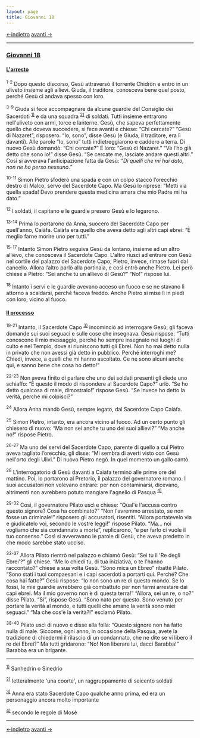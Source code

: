 ```yaml
---
layout: page
title: Giovanni 18
---
```

[<-indietro](gv17.html) [avanti ->](gv19.html)

--------------------------------

### <a href="" id="giovanni_18">Giovanni 18</a>

#### <a href="" id="l_arresto">L'arresto</a>

<sup>1-2</sup> Dopo questo discorso, Gesù attraversò il torrente Chidròn e entrò in un uliveto insieme agli allievi. Giuda, il traditore, conosceva bene quel posto, perché Gesù ci andava spesso con loro.

<sup>3-9</sup> Giuda si fece accompagnare da alcune guardie del Consiglio dei Sacerdoti <sup><a href="#fn__1" id="fnt__1" class="fn_top">1)</a></sup> e da una squadra <sup><a href="#fn__2" id="fnt__2" class="fn_top">2)</a></sup> di soldati. Tutti insieme entrarono nell'uliveto con armi, torce e lanterne. Gesù, che sapeva perfettamente quello che doveva succedere, si fece avanti e chiese: “Chi cercate?” “Gesù di Nazaret”, risposero. “Io, sono”, disse Gesù (e Giuda, il traditore, era lì davanti). Alle parole “Io, sono” tutti indietreggiarono e caddero a terra. Di nuovo Gesù domandò: “Chi cercate?” E loro: “Gesù di Nazaret.” “Ve l’ho già detto che sono io!” disse Gesù. “Se cercate me, lasciate andare questi altri.” Così si avverava l'anticipazione fatta da Gesù: *“Di quelli che mi hai dato, non ne ho perso nessuno.”*

<sup>10-11</sup> Simon Pietro sfoderò una spada e con un colpo staccò l’orecchio destro di Malco, servo del Sacerdote Capo. Ma Gesù lo riprese: “Metti via quella spada! Devo prendere questa medicina amara che mio Padre mi ha dato.”

<sup>12</sup> I soldati, il capitano e le guardie presero Gesù e lo legarono.

<sup>13-14</sup> Prima lo portarono da Anna, suocero del Sacerdote Capo per quell'anno, Caiàfa. Caiàfa era quello che aveva detto agli altri capi ebrei: “È meglio farne morire uno per tutti.”

<sup>15-17</sup> Intanto Simon Pietro seguiva Gesù da lontano, insieme ad un altro allievo, che conosceva il Sacerdote Capo. L'altro riuscì ad entrare con Gesù nel cortile del palazzo del Sacerdote Capo; Pietro, invece, rimase fuori dal cancello. Allora l’altro parlò alla portinaia, e così entrò anche Pietro. Lei però chiese a Pietro: “Sei anche tu un allievo di Gesù?” “No!” rispose lui.

<sup>18</sup> Intanto i servi e le guardie avevano acceso un fuoco e se ne stavano lì attorno a scaldarsi, perché faceva freddo. Anche Pietro si mise lì in piedi con loro, vicino al fuoco.

#### <a href="" id="il_processo">Il processo</a>

<sup>19-21</sup> Intanto, il Sacerdote Capo <sup><a href="#fn__3" id="fnt__3" class="fn_top">3)</a></sup> incominciò ad interrogare Gesù; gli faceva domande sui suoi seguaci e sulle cose che insegnava. Gesù rispose: “Tutti conoscono il mio messaggio, perché ho sempre insegnato nei luoghi di culto e nel Tempio, dove si riuniscono tutti gli Ebrei. Non ho mai detto nulla in privato che non avessi già detto in pubblico. Perché interroghi me? Chiedi, invece, a quelli che mi hanno ascoltato. Ce ne sono alcuni anche qui, e sanno bene che cosa ho detto!”

<sup>22-23</sup> Non aveva finito di parlare che uno dei soldati presenti gli diede uno schiaffo: “È questo il modo di rispondere al Sacerdote Capo?” urlò. “Se ho detto qualcosa di male, dimostralo!” rispose Gesù. “Se invece ho detto la verità, perché mi colpisci?”

<sup>24</sup> Allora Anna mandò Gesù, sempre legato, dal Sacerdote Capo Caiàfa.

<sup>25</sup> Simon Pietro, intanto, era ancora vicino al fuoco. Ad un certo punto gli chiesero di nuovo: “Ma non sei anche tu uno dei suoi allievi?” “Ma anche no!” rispose Pietro.

<sup>26-27</sup> Ma uno dei servi del Sacerdote Capo, parente di quello a cui Pietro aveva tagliato l’orecchio, gli disse: “Mi sembra di averti visto con Gesù nell'orto degli Ulivi.” Di nuovo Pietro negò. In quel momento un gallo cantò.

<sup>28</sup> L'interrogatorio di Gesù davanti a Caiàfa terminò alle prime ore del mattino. Poi, lo portarono al Pretorio, il palazzo del governatore romano. I suoi accusatori non volevano entrare: per non contaminarsi, dicevano, altrimenti non avrebbero potuto mangiare l'agnello di Pasqua <sup><a href="#fn__4" id="fnt__4" class="fn_top">4)</a></sup>.

<sup>29-32</sup> Così, il governatore Pilato uscì e chiese: “Qual'è l'accusa contro questo signore? Cosa ha combinato?” “Non l'avremmo arrestato, se non fosse un criminale!” risposero gli accusatori, risentiti. “Allora portatevelo via e giudicatelo voi, secondo le vostre leggi!” rispose Pilato. “Ma… noi vogliamo che sia condannato a morte”, replicarono, “e per farlo ci vuole il tuo consenso.” Così si avveravano le parole di Gesù, che aveva predetto in che modo sarebbe stato ucciso.

<sup>33-37</sup> Allora Pilato rientrò nel palazzo e chiamò Gesù: “Sei tu il 'Re degli Ebrei'?” gli chiese. “Me lo chiedi tu, di tua iniziativa, o te l'hanno raccontato?” chiese a sua volta Gesù. “Sono mica un Ebreo” ribatté Pilato. “Sono stati i tuoi compaesani e i capi sacerdoti a portarti qui. Perché? Che cosa hai fatto?” Gesù rispose: “Io non sono un re di questo mondo. Se lo fossi, le mie guardie avrebbero già combattuto per non farmi arrestare dai capi ebrei. Ma il mio governo non è di questa terra!” “Allora, sei un re, o no?” disse Pilato. “Sì”, rispose Gesù. “Sono nato per questo. Sono venuto per portare la verità al mondo, e tutti quelli che amano la verità sono miei seguaci.” “Ma che cos'è la verità?!” esclamò Pilato.

<sup>38-40</sup> Pilato uscì di nuovo e disse alla folla: “Questo signore non ha fatto nulla di male. Siccome, ogni anno, in occasione della Pasqua, avete la tradizione di chiedermi il rilascio di un condannato, che ne dite se vi libero il re dei Ebrei?” Ma tutti gridarono: “No! Non liberare lui, dacci Barabba!” Barabba era un brigante.

--------------------------------
<sup><a href="#fnt__1" id="fn__1" class="fn_bot">1)</a></sup>
Sanhedrin o Sinedrio

<sup><a href="#fnt__2" id="fn__2" class="fn_bot">2)</a></sup>
letteralmente 'una coorte', un raggruppamento di seicento soldati

<sup><a href="#fnt__3" id="fn__3" class="fn_bot">3)</a></sup>
Anna era stato Sacerdote Capo qualche anno prima, ed era un personaggio ancora molto importante

<sup><a href="#fnt__4" id="fn__4" class="fn_bot">4)</a></sup>
secondo le regole di Mosè

--------------------------------
[<-indietro](gv17.html) [avanti ->](gv19.html)
